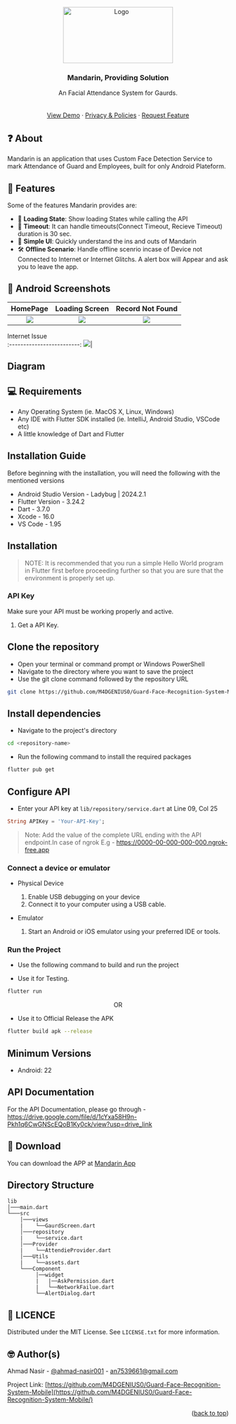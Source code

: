 
<!-- PROJECT LOGO -->
<br />
<div align="center">
  <img src="https://github.com/M4DGENIUS0/Guard-Face-Recognition-System-Mobile/blob/master/assets/logo.png?raw=true" alt="Logo" style="width:250px;height:128px;">

  <h3 align="center">Mandarin, Providing Solution</h3>

  <p align="center">
    An Facial Attendance System for Gaurds.
    <br />
<!--     <a href="https://github.com/M4DGENIUS0/Guard-Face-Recognition-System-Mobile/"><strong>Explore the docs »</strong></a> -->
    <br />
    <br />
    <a href="">View Demo</a>
    ·
    <a href="">Privacy & Policies</a>
    ·
    <a href="">Request Feature</a>
  </p>
</div>




## ❓ About

Mandarin is an application that uses Custom Face Detection Service to mark Attendance of Guard and Employees, built for only Android Plateform.


## 💪 Features

Some of the features Mandarin provides are:

- 💉 **Loading State**: Show loading States while calling the API
- 📱 **Timeout**: It can handle timeouts(Connect Timeout, Recieve Timeout) duration is 30 sec.
- 🤗 **Simple UI**: Quickly understand the ins and outs of Mandarin
- 🛠️ **Offline Scenario**: Handle offline scenrio incase of Device not Connected to Internet or Internet Glitchs. A alert box will Appear and ask you to leave the app.

## 📸 Android Screenshots

  HomePage                 |   Loading Screen          |  Record Not Found
:-------------------------:|:-------------------------:|:-------------------------:
![](https://github.com/M4DGENIUS0/Guard-Face-Recognition-System-Mobile/blob/master/assets/Home%20Screen.jpeg?raw=true)|![](https://github.com/M4DGENIUS0/Guard-Face-Recognition-System-Mobile/blob/master/assets/Status%20Checking.jpeg?raw=true)|![](https://github.com/M4DGENIUS0/Guard-Face-Recognition-System-Mobile/blob/master/assets/record%20not%20found.jpeg?raw=true)

  Internet Issue             
:-------------------------:
![](https://github.com/M4DGENIUS0/Guard-Face-Recognition-System-Mobile/blob/master/assets/Internet%20Connectivity%20Issue.jpeg?raw=true)|

## Diagram 



<!-- GETTING STARTED -->
## 💻 Requirements

- Any Operating System (ie. MacOS X, Linux, Windows)
- Any IDE with Flutter SDK installed (ie. IntelliJ, Android Studio, VSCode etc)
- A little knowledge of Dart and Flutter

## Installation Guide

Before beginning with the installation, you will need the following with the mentioned versions

- Android Studio Version - Ladybug | 2024.2.1
- Flutter Version - 3.24.2
- Dart - 3.7.0
- Xcode - 16.0
- VS Code - 1.95



## Installation

> NOTE: It is recommended that you run a simple Hello World program in Flutter first before proceeding further so that you are sure that the environment is properly set up.

### API Key

Make sure your API must be working properly and active.

1. Get a API Key.

## Clone the repository

- Open your terminal or command prompt or Windows PowerShell
- Navigate to the directory where you want to save the project
- Use the git clone command followed by the repository URL

```sh
git clone https://github.com/M4DGENIUS0/Guard-Face-Recognition-System-Mobile.git
```
## Install dependencies

- Navigate to the project's directory

```sh
cd <repository-name>
```

- Run the following command to install the required packages

```sh
flutter pub get
```
## Configure API

- Enter your API key at `lib/repository/service.dart` at Line 09, Col 25

```dart
String APIKey = 'Your-API-Key';
```
   
> Note: Add the value of the complete URL ending with the API endpoint.In case of ngrok  E.g - https://0000-00-000-000-000.ngrok-free.app

### Connect a device or emulator

* Physical Device

  1. Enable USB debugging on your device
  2. Connect it to your computer using a USB cable.

* Emulator

  1. Start an Android or iOS emulator using your preferred IDE or tools.

### Run the Project

- Use the following command to build and run the project

- Use it for Testing.
```sh
flutter run
```
<p align="center">OR</p>

- Use it to Official Release the APK

```sh
flutter build apk --release
```

## Minimum Versions

- Android: 22

## API Documentation

For the API Documentation, please go through - https://drive.google.com/file/d/1cYxa58H9n-Pkh1q6CwGNScEQoB1Ky0ck/view?usp=drive_link

## 🔽 Download

You can download the APP at [Mandarin App](https://drive.google.com/file/d/1wItp35WbRITIzUVU9NFWrXjEDdeSBs6s/view?usp=drive_link) 

## Directory Structure
```
lib
│───main.dart    
└───src
    │───views
    |    └──GaurdScreen.dart
    │───repository    
    |    └──service.dart
    │───Provider
    |    └──AttendieProvider.dart
    │───Utils
    |    └──assets.dart
    └───Component
         │──widget
         |   |──AskPermission.dart
         |   └──NetworkFailue.dart
         └──AlertDialog.dart
```


<!-- LICENSE -->
## 🔖 LICENCE

Distributed under the MIT License. See `LICENSE.txt` for more information.



<!-- CONTACT -->
## 🤓 Author(s)

Ahmad Nasir - [@ahmad-nasir001](https://linkedin.com/in/ahmad-nasir001) - an7539661@gmail.com

Project Link: [https://github.com/M4DGENIUS0/Guard-Face-Recognition-System-Mobile](https://github.com/M4DGENIUS0/Guard-Face-Recognition-System-Mobile/)

<p align="right">(<a href="#readme-top">back to top</a>)</p>



